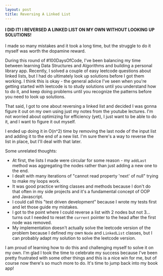 ```yaml
---
layout: post
title: Reversing A Linked List
---
```


#### I DID IT! I REVERSED A LINKED LIST ON MY OWN WITHOUT LOOKING UP SOLUTIONS!

I made so many mistakes and it took a long time, but the struggle to do it myself was worth the dopamine reward.

During this round of #100DaysOfCode, I've been balancing my time between learning Data Structures and Algorithms and building a personal library app. Recently, I solved a couple of easy leetcode questions about linked lists, but I had do ultimately look up solutions before I got them working. I think this is okay - the general advice I've seen when you're getting started with leetcode is to study solutions until you understand how to do it, and keep doing problems until you recognize the patterns before you need to look up solutions.

That said, I got to one about reversing a linked list and decided I was gonna figure it out on my own using just my notes from the youtube lectures. I'm not worried about optimizing for efficiency (yet), I just want to be able to do it, and I want to figure it out myself.

I ended up doing it in O(n^2) time by removing the last node of the input list and adding it to the end of a new list. I'm sure there's a way to reverse the list in place, but I'll deal with that later.

Some unrelated thoughts:

- At first, the lists I made were circular for some reason - my `addLast` method was aggregating the nodes rather than just adding a new one to the end.
- I dealt with many iterations of "cannot read property 'next' of null" trying to make my loops work.
- It was good practice writing classes and methods because I don't do that often in my side projects and it's a fundamental concept of OOP and Javascript.
- I could call this "test driven development" because I wrote my tests first and let those guide my mistakes.
- I got to the point where I could reverse a list with 2 nodes but not 3... turns out I needed to reset the `current` pointer to the head after the first node was removed.
- My implementation doesn't actually solve the leetcode version of the problem because I defined my own `Node` and `LinkedList` classes, but I can probably adapt my solution to solve the leetcode version.

I am proud of learning how to do this and challenging myself to solve it on my own. I'm glad I took the time to celebrate my success because I've been pretty frustrated with some other things and this is a nice win for me, but of course now there's so much more to do. It's time to jump back into my book app!
